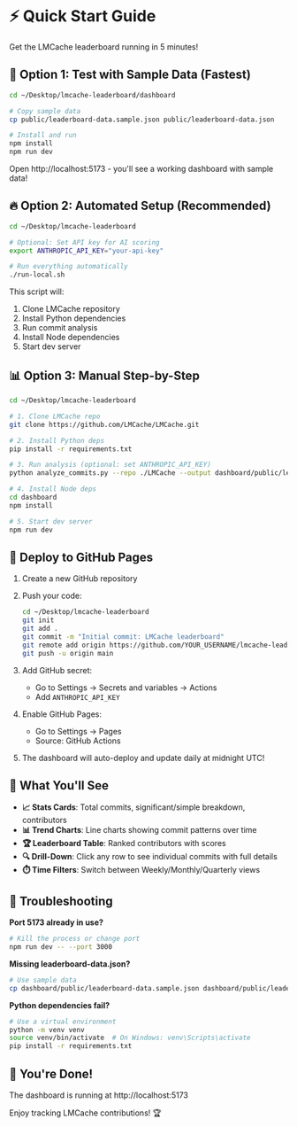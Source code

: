 # ⚡ Quick Start Guide

Get the LMCache leaderboard running in 5 minutes!

## 🎯 Option 1: Test with Sample Data (Fastest)

```bash
cd ~/Desktop/lmcache-leaderboard/dashboard

# Copy sample data
cp public/leaderboard-data.sample.json public/leaderboard-data.json

# Install and run
npm install
npm run dev
```

Open http://localhost:5173 - you'll see a working dashboard with sample data!

## 🔥 Option 2: Automated Setup (Recommended)

```bash
cd ~/Desktop/lmcache-leaderboard

# Optional: Set API key for AI scoring
export ANTHROPIC_API_KEY="your-api-key"

# Run everything automatically
./run-local.sh
```

This script will:
1. Clone LMCache repository
2. Install Python dependencies
3. Run commit analysis
4. Install Node dependencies
5. Start dev server

## 📊 Option 3: Manual Step-by-Step

```bash
cd ~/Desktop/lmcache-leaderboard

# 1. Clone LMCache repo
git clone https://github.com/LMCache/LMCache.git

# 2. Install Python deps
pip install -r requirements.txt

# 3. Run analysis (optional: set ANTHROPIC_API_KEY)
python analyze_commits.py --repo ./LMCache --output dashboard/public/leaderboard-data.json

# 4. Install Node deps
cd dashboard
npm install

# 5. Start dev server
npm run dev
```

## 🚀 Deploy to GitHub Pages

1. Create a new GitHub repository
2. Push your code:
   ```bash
   cd ~/Desktop/lmcache-leaderboard
   git init
   git add .
   git commit -m "Initial commit: LMCache leaderboard"
   git remote add origin https://github.com/YOUR_USERNAME/lmcache-leaderboard.git
   git push -u origin main
   ```

3. Add GitHub secret:
   - Go to Settings → Secrets and variables → Actions
   - Add `ANTHROPIC_API_KEY`

4. Enable GitHub Pages:
   - Go to Settings → Pages
   - Source: GitHub Actions

5. The dashboard will auto-deploy and update daily at midnight UTC!

## 🎨 What You'll See

- **📈 Stats Cards**: Total commits, significant/simple breakdown, contributors
- **📊 Trend Charts**: Line charts showing commit patterns over time
- **🏆 Leaderboard Table**: Ranked contributors with scores
- **🔍 Drill-Down**: Click any row to see individual commits with full details
- **⏱️ Time Filters**: Switch between Weekly/Monthly/Quarterly views

## 🐛 Troubleshooting

**Port 5173 already in use?**
```bash
# Kill the process or change port
npm run dev -- --port 3000
```

**Missing leaderboard-data.json?**
```bash
# Use sample data
cp dashboard/public/leaderboard-data.sample.json dashboard/public/leaderboard-data.json
```

**Python dependencies fail?**
```bash
# Use a virtual environment
python -m venv venv
source venv/bin/activate  # On Windows: venv\Scripts\activate
pip install -r requirements.txt
```

## 🎉 You're Done!

The dashboard is running at http://localhost:5173

Enjoy tracking LMCache contributions! 🏆
